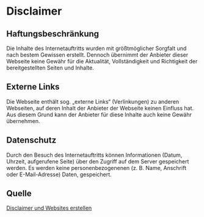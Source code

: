 Disclaimer
==========

Haftungsbeschränkung
-----------------------

Die Inhalte des
Internetauftritts wurden mit größtmöglicher Sorgfalt und nach
bestem Gewissen erstellt. Dennoch übernimmt der Anbieter dieser
Webseite keine Gewähr für die Aktualität, Vollständigkeit und
Richtigkeit der bereitgestellten Seiten und Inhalte.

Externe Links
----------------

Die Webseite enthält
    sog. „externe Links“ (Verlinkungen) zu anderen Webseiten, auf
    deren Inhalt der Anbieter der Webseite keinen Einfluss hat. Aus
    diesem Grund kann der Anbieter für diese Inhalte auch keine
    Gewähr übernehmen.

Datenschutz
--------------

Durch den Besuch des
    Internetauftritts können Informationen (Datum, Uhrzeit,
    aufgerufene Seite) über den Zugriff auf dem Server gespeichert
    werden. Es werden keine personenbezogenenen (z. B. Name,
    Anschrift oder E-Mail-Adresse) Daten, gespeichert.

Quelle
------

[Disclaimer und Websites erstellen]

[Disclaimer und Websites erstellen]: href="http://www.mustervorlage.net/homepage-kostenlos